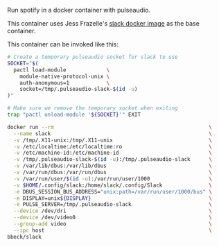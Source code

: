 Run spotify in a docker container with pulseaudio.

This container uses Jess Frazelle's [slack docker image][1] as the
base container.

This container can be invoked like this:

```bash
# Create a temporary pulseaudio socket for slack to use
SOCKET="$(
  pactl load-module             \
    module-native-protocol-unix \
    auth-anonymous=1            \
    socket=/tmp/.pulseaudio-slack-$(id -u)
)"

# Make sure we remove the temporary socket when exiting
trap "pactl unload-module '${SOCKET}'" EXIT

docker run --rm                                                  \
  --name slack                                                   \
  -v /tmp/.X11-unix:/tmp/.X11-unix                               \
  -v /etc/localtime:/etc/localtime:ro                            \
  -v /etc/machine-id:/etc/machine-id                             \
  -v /tmp/.pulseaudio-slack-$(id -u):/tmp/.pulseaudio-slack      \
  -v /var/lib/dbus:/var/lib/dbus                                 \
  -v /var/run/dbus:/var/run/dbus                                 \
  -v /var/run/user/$(id -u):/var/run/user/1000                   \
  -v $HOME/.config/slack:/home/slack/.config/Slack               \
  -e DBUS_SESSION_BUS_ADDRESS="unix:path=/var/run/user/1000/bus" \
  -e DISPLAY=unix${DISPLAY}                                      \
  -e PULSE_SERVER=/tmp/.pulseaudio-slack                         \
  --device /dev/dri                                              \
  --device /dev/video0                                           \
  --group-add video                                              \
  --ipc host                                                     \
bbeck/slack
```

[1]: https://github.com/jessfraz/dockerfiles/blob/master/slack/Dockerfile

